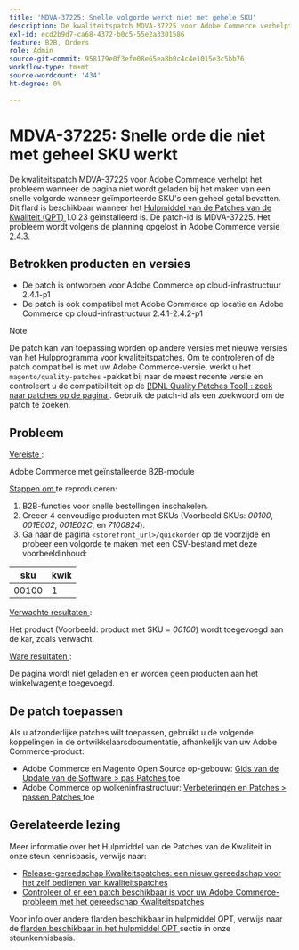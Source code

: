 ```yaml
---
title: 'MDVA-37225: Snelle volgorde werkt niet met gehele SKU'
description: De kwaliteitspatch MDVA-37225 voor Adobe Commerce verhelpt het probleem wanneer de pagina niet wordt geladen bij het maken van een snelle volgorde wanneer geïmporteerde SKU's een geheel getal bevatten. Deze patch is beschikbaar wanneer [Quality Patches Tool (QPT)] (https://devdocs.magento.com/guides/v2.4/comp-mgr/patching.html#mqp) 1.0.23 is geïnstalleerd. De patch-id is MDVA-37225. Het probleem wordt volgens de planning opgelost in Adobe Commerce versie 2.4.3.
exl-id: ecd2b9d7-ca68-4372-b0c5-55e2a3301586
feature: B2B, Orders
role: Admin
source-git-commit: 958179e0f3efe08e65ea8b0c4c4e1015e3c5bb76
workflow-type: tm+mt
source-wordcount: '434'
ht-degree: 0%

---
```


# MDVA-37225: Snelle orde die niet met geheel SKU werkt

De kwaliteitspatch MDVA-37225 voor Adobe Commerce verhelpt het probleem wanneer de pagina niet wordt geladen bij het maken van een snelle volgorde wanneer geïmporteerde SKU&#39;s een geheel getal bevatten. Dit flard is beschikbaar wanneer het [ Hulpmiddel van de Patches van de Kwaliteit (QPT) ](https://devdocs.magento.com/guides/v2.4/comp-mgr/patching.html#mqp) 1.0.23 geïnstalleerd is. De patch-id is MDVA-37225. Het probleem wordt volgens de planning opgelost in Adobe Commerce versie 2.4.3.

## Betrokken producten en versies

* De patch is ontworpen voor Adobe Commerce op cloud-infrastructuur 2.4.1-p1
* De patch is ook compatibel met Adobe Commerce op locatie en Adobe Commerce op cloud-infrastructuur 2.4.1-2.4.2-p1

>[!NOTE]
>
>De patch kan van toepassing worden op andere versies met nieuwe versies van het Hulpprogramma voor kwaliteitspatches. Om te controleren of de patch compatibel is met uw Adobe Commerce-versie, werkt u het `magento/quality-patches` -pakket bij naar de meest recente versie en controleert u de compatibiliteit op de [[!DNL Quality Patches Tool] : zoek naar patches op de pagina ](https://devdocs.magento.com/quality-patches/tool.html#patch-grid) . Gebruik de patch-id als een zoekwoord om de patch te zoeken.

## Probleem

<u> Vereiste </u>:

Adobe Commerce met geïnstalleerde B2B-module

<u> Stappen om </u> te reproduceren:

1. B2B-functies voor snelle bestellingen inschakelen.
1. Creeer 4 eenvoudige producten met SKUs (Voorbeeld SKUs: *00100*, *001E002*, *001E02C*, en *7100824*).
1. Ga naar de pagina ``<storefront_url>/quickorder`` op de voorzijde en probeer een volgorde te maken met een CSV-bestand met deze voorbeeldinhoud:

| sku | kwik |
|---|---|
| 00100 | 1 |


<u> Verwachte resultaten </u>:

Het product (Voorbeeld: product met SKU = *00100*) wordt toegevoegd aan de kar, zoals verwacht.

<u> Ware resultaten </u>:

De pagina wordt niet geladen en er worden geen producten aan het winkelwagentje toegevoegd.


## De patch toepassen

Als u afzonderlijke patches wilt toepassen, gebruikt u de volgende koppelingen in de ontwikkelaarsdocumentatie, afhankelijk van uw Adobe Commerce-product:

* Adobe Commerce en Magento Open Source op-gebouw: [ Gids van de Update van de Software > pas Patches ](https://devdocs.magento.com/guides/v2.4/comp-mgr/patching/mqp.html) toe
* Adobe Commerce op wolkeninfrastructuur: [ Verbeteringen en Patches > passen Patches ](https://devdocs.magento.com/cloud/project/project-patch.html) toe

## Gerelateerde lezing

Meer informatie over het Hulpmiddel van de Patches van de Kwaliteit in onze steun kennisbasis, verwijs naar:

* [Release-gereedschap Kwaliteitspatches: een nieuw gereedschap voor het zelf bedienen van kwaliteitspatches](/help/announcements/adobe-commerce-announcements/magento-quality-patches-released-new-tool-to-self-serve-quality-patches.md)
* [Controleer of er een patch beschikbaar is voor uw Adobe Commerce-probleem met het gereedschap Kwaliteitspatches](/help/support-tools/patches-available-in-qpt-tool/check-patch-for-magento-issue-with-magento-quality-patches.md)

Voor info over andere flarden beschikbaar in hulpmiddel QPT, verwijs naar de [ flarden beschikbaar in het hulpmiddel QPT ](https://support.magento.com/hc/en-us/sections/360010506631-Patches-available-in-QPT-tool-) sectie in onze steunkennisbasis.
